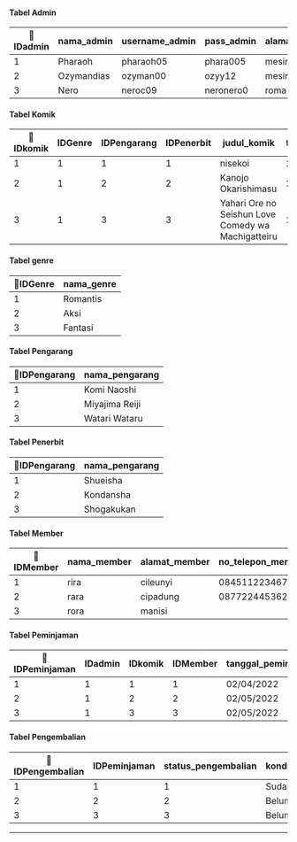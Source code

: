 

#### Tabel Admin
|🔑IDadmin|nama_admin|username_admin|pass_admin|alamat_admin|no_telepon|
|---|---|---|---|---|---|
|1|Pharaoh|pharaoh05|phara005|mesir|087745671111|
|2|Ozymandias|ozyman00|ozyy12|mesir|087899881212|
|3|Nero|neroc09|neronero0|roma|088827271313|
#### Tabel Komik
|🔑IDkomik|IDGenre|IDPengarang|IDPenerbit|judul_komik|tahun_rilis|
|---|---|---|---|---|---|
|1|1|1|1|nisekoi|2011|
|2|1|2|2|Kanojo  Okarishimasu|2017|
|3|1|3|3|Yahari Ore no Seishun Love Comedy wa Machigatteiru|2011|
#### Tabel genre
|🔑IDGenre|nama_genre|
|---|---|
|1|Romantis|
|2|Aksi|
|3|Fantasi|

#### Tabel Pengarang
|🔑IDPengarang|nama_pengarang|
|---|---|
|1|Komi Naoshi|
|2|Miyajima Reiji|
|3|Watari Wataru|


#### Tabel Penerbit
|🔑IDPengarang|nama_pengarang|
|---|---|
|1|Shueisha |
|2|Kondansha|
|3|Shogakukan|

#### Tabel Member
|🔑IDMember|nama_member|alamat_member|no_telepon_member|
|---|---|---|---|
|1|rira|cileunyi|084511223467|
|2|rara|cipadung|087722445362|
|3|rora|manisi||089700998739|

#### Tabel Peminjaman
|🔑IDPeminjaman|IDadmin|IDkomik|IDMember|tanggal_peminjaman|tanggal_pengembalian|
|---|---|---|---|---|---|
|1|1|1|1|02/04/2022|02/05/2022|
|2|1|2|2|02/05/2022|02/06/2022|
|3|1|3|3|02/05/2022|07/05/2022|

#### Tabel Pengembalian
|🔑IDPengembalian|IDPeminjaman|status_pengembalian|kondisi_komik|tanggal_pengembalian|Denda|
|---|---|---|---|---|---|
|1|1|1|Sudah|baik|02/05/2022|0|
|2|2|2|Belum|-|-|-|
|3|3|3|Belum|-|-|-|
---
